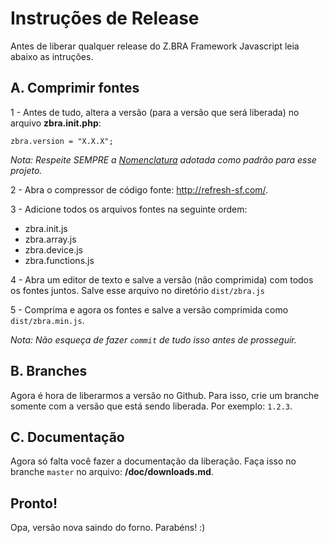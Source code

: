 # Instruções de Release

Antes de liberar qualquer release do Z.BRA Framework Javascript leia abaixo as intruções.

## A. Comprimir fontes

1 - Antes de tudo, altera a versão (para a versão que será liberada) no arquivo **zbra.init.php**:

    zbra.version = "X.X.X";
    
_Nota: Respeite SEMPRE a  [Nomenclatura](/releases/nomenclatura.md) adotada como padrão para esse projeto._
  
  
2 - Abra o compressor de código fonte: http://refresh-sf.com/.

3 - Adicione todos os arquivos fontes na seguinte ordem:

* zbra.init.js
* zbra.array.js
* zbra.device.js
* zbra.functions.js

4 - Abra um editor de texto e salve a versão (não comprimida) com todos os fontes juntos. Salve esse arquivo no diretório ```dist/zbra.js```

5 - Comprima e agora os fontes e salve a versão comprimida como ```dist/zbra.min.js```.

_Nota: Não esqueça de fazer ```commit``` de tudo isso antes de prosseguir._

## B. Branches
Agora é hora de liberarmos a versão no Github. Para isso, crie um branche somente com a versão que está sendo liberada. Por exemplo: ```1.2.3```.

## C. Documentação
Agora só falta você fazer a documentação da liberação.
Faça isso no branche ```master``` no arquivo: **/doc/downloads.md**.

## Pronto!
Opa, versão nova saindo do forno. Parabéns! :)
